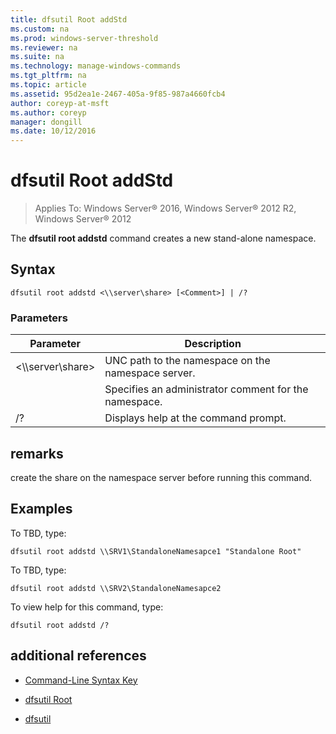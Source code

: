 ```yaml
---
title: dfsutil Root addStd
ms.custom: na
ms.prod: windows-server-threshold
ms.reviewer: na
ms.suite: na
ms.technology: manage-windows-commands
ms.tgt_pltfrm: na
ms.topic: article
ms.assetid: 95d2ea1e-2467-405a-9f85-987a4660fcb4
author: coreyp-at-msft
ms.author: coreyp
manager: dongill
ms.date: 10/12/2016
---
```

# dfsutil Root addStd

>Applies To: Windows Server&reg; 2016, Windows Server&reg; 2012 R2, Windows Server&reg; 2012

The **dfsutil root addstd** command creates a new stand\-alone namespace.



## Syntax

```
dfsutil root addstd <\\server\share> [<Comment>] | /?
```

### Parameters

|Parameter|Description|
|-------|--------|
|<\\\\server\\share>|UNC path to the namespace on the namespace server.|
|<Comment>|Specifies an administrator comment for the namespace.|
|\/?|Displays help at the command prompt.|

## remarks
create the share on the namespace server before running this command.

## <a name="BKMK_Examples"></a>Examples
To TBD, type:

```
dfsutil root addstd \\SRV1\StandaloneNamesapce1 "Standalone Root"
```

To TBD, type:

```
dfsutil root addstd \\SRV2\StandaloneNamesapce2
```

To view help for this command, type:

```
dfsutil root addstd /?
```

## additional references

-   [Command-Line Syntax Key](command-line-syntax-key.md)

-   [dfsutil Root](dfsutil-root.md)

-   [dfsutil](dfsutil.md)


